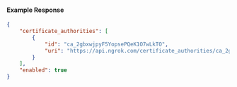 <!-- Code generated for API Clients. DO NOT EDIT. -->

#### Example Response

```json
{
	"certificate_authorities": [
		{
			"id": "ca_2gbxwjpyF5YopsePQeK1O7wLkTO",
			"uri": "https://api.ngrok.com/certificate_authorities/ca_2gbxwjpyF5YopsePQeK1O7wLkTO"
		}
	],
	"enabled": true
}
```
